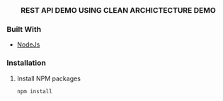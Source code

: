 <!-- PROJECT LOGO -->
<br />
<div align="center">
  <h3 align="center">REST API DEMO USING CLEAN ARCHICTECTURE DEMO</h3>
</div>

### Built With
* [NodeJs](https://nodejs.org/)

### Installation

1. Install NPM packages
   ```sh
   npm install
   ```
